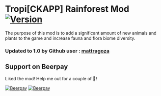 # Tropi[CKAPP] Rainforest Mod [![Version](https://img.shields.io/badge/Rimworld-1.0-blue.svg)](http://rimworldgame.com/)
The purpose of this mod is to add a significant amount of new animals and plants to the game and increase fauna and flora biome diversity.

### Updated to 1.0 by Github user : [mattragoza](https://github.com/mattragoza)

## Support on Beerpay
Liked the mod! Help me out for a couple of :beers:!

[![Beerpay](https://beerpay.io/kaptain-kavern/CK_AnimalPlant_Pack/badge.svg?style=beer-square)](https://beerpay.io/kaptain-kavern/CK_AnimalPlant_Pack)  [![Beerpay](https://beerpay.io/kaptain-kavern/CK_AnimalPlant_Pack/make-wish.svg?style=flat-square)](https://beerpay.io/kaptain-kavern/CK_AnimalPlant_Pack?focus=wish)
